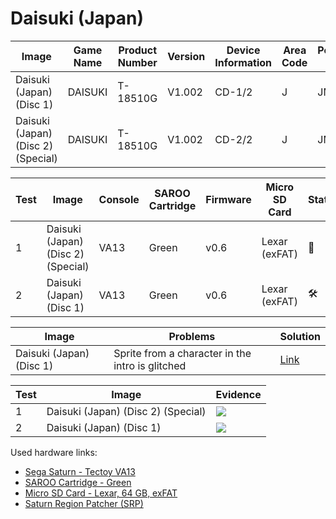 # Daisuki (Japan)

| Image                              | Game Name | Product Number | Version | Device Information | Area Code | Peripheral Code |
| ---------------------------------- | --------- | -------------- | ------- | ------------------ | --------- | --------------- |
| Daisuki (Japan) (Disc 1)           | DAISUKI   | T-18510G       | V1.002  | CD-1/2             | J         | JMGE            |
| Daisuki (Japan) (Disc 2) (Special) | DAISUKI   | T-18510G       | V1.002  | CD-2/2             | J         | JMGE            |

| Test | Image                              | Console | SAROO Cartridge | Firmware | Micro SD Card | Status              | Time Played |
| ---- | ---------------------------------- | ------- | --------------- | -------- | ------------- | ------------------- | ----------- |
| 1    | Daisuki (Japan) (Disc 2) (Special) | VA13    | Green           | v0.6     | Lexar (exFAT) | :100:               | 23 minutes  |
| 2    | Daisuki (Japan) (Disc 1)           | VA13    | Green           | v0.6     | Lexar (exFAT) | :hammer_and_wrench: | 17 minutes  |

| Image                    | Problems                                         | Solution                                                                                                            |
| ------------------------ | ------------------------------------------------ | ------------------------------------------------------------------------------------------------------------------- |
| Daisuki (Japan) (Disc 1) | Sprite from a character in the intro is glitched | [Link](https://github.com/williamdsw/saroo-configuration-list/blob/master/Regions/Retails/Japan/T-18510G/README.md) |

| Test | Image                              | Evidence                                                                                         |
| ---- | ---------------------------------- | ------------------------------------------------------------------------------------------------ |
| 1    | Daisuki (Japan) (Disc 2) (Special) | [![](https://img.youtube.com/vi/mC1tr9wR3ok/0.jpg)](https://www.youtube.com/watch?v=mC1tr9wR3ok) |
| 2    | Daisuki (Japan) (Disc 1)           | [![](https://img.youtube.com/vi/Mqnt-AzQNSo/0.jpg)](https://www.youtube.com/watch?v=Mqnt-AzQNSo) |

Used hardware links:

- [Sega Saturn - Tectoy VA13](../../../../Info/Consoles/VA13/README.md)
- [SAROO Cartridge - Green](../../../../Info/Cartridges/RetroGameParadiseStore/1.32F/README.md)
- [Micro SD Card - Lexar, 64 GB, exFAT](../../../../Info/SdCards/Lexar/64GB/exfat/README.md)
- [Saturn Region Patcher (SRP)](https://segaxtreme.net/resources/saturn-region-patcher.81/download)
